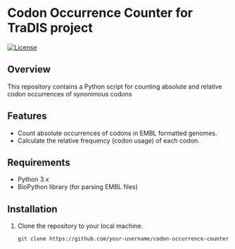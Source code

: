 # Codon Occurrence Counter for TraDIS project

[![License](https://img.shields.io/badge/License-MIT-blue.svg)](https://opensource.org/licenses/MIT)

## Overview

This repository contains a Python script for counting absolute and relative codon occurrences of synonimous codons

## Features

- Count absolute occurrences of codons in EMBL formatted genomes.
- Calculate the relative frequency (codon usage) of each codon.


## Requirements

- Python 3.x
- BioPython library (for parsing EMBL files)

## Installation

1. Clone the repository to your local machine:

   ```bash
   git clone https://github.com/your-username/codon-occurrence-counter.git
